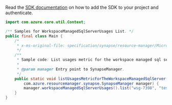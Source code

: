 Read the [SDK documentation](https://github.com/Azure/azure-sdk-for-java/blob/azure-resourcemanager-synapse_1.0.0-beta.6/sdk/synapse/azure-resourcemanager-synapse/README.md) on how to add the SDK to your project and authenticate.

```java
import com.azure.core.util.Context;

/** Samples for WorkspaceManagedSqlServerUsages List. */
public final class Main {
    /*
     * x-ms-original-file: specification/synapse/resource-manager/Microsoft.Synapse/stable/2021-06-01/examples/ListWorkspaceManagedSqlServerUsages.json
     */
    /**
     * Sample code: List usages metric for the workspace managed sql server.
     *
     * @param manager Entry point to SynapseManager.
     */
    public static void listUsagesMetricForTheWorkspaceManagedSqlServer(
        com.azure.resourcemanager.synapse.SynapseManager manager) {
        manager.workspaceManagedSqlServerUsages().list("wsg-7398", "testWorkspace", Context.NONE);
    }
}
```
